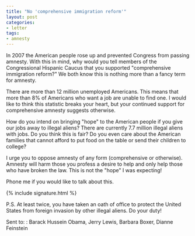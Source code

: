 ```yaml
---
title: "No 'comprehensive immigration reform'"
layout: post
categories:
- letter
tags:
- amnesty
---
```


In 2007 the American people rose up and prevented Congress from passing amnesty. With this in mind, why would you tell members of the Congressional Hispanic Caucus that you supported "comprehensive immigration reform?" We both know this is nothing more than a fancy term for amnesty.

There are more than 12 million unemployed Americans. This means that more than 8% of Americans who want a job are unable to find one. I would like to think this statistic breaks your heart, but your continued support for comprehensive amnesty suggests otherwise.

How do you intend on bringing "hope" to the American people if you give our jobs away to illegal aliens? There are currently 7.7 million illegal aliens with jobs. Do you think this is fair? Do you even care about the American families that cannot afford to put food on the table or send their children to college?

I urge you to oppose amnesty of any form (comprehensive or otherwise). Amnesty will harm those you profess a desire to help and only help those who have broken the law. This is not the "hope" I was expecting!

Phone me if you would like to talk about this.

{% include signature.html %}

P.S. At least twice, you have taken an oath of office to protect the United States from foreign invasion by other illegal aliens. Do your duty!

Sent to:
: Barack Hussein Obama, Jerry Lewis, Barbara Boxer, Dianne Feinstein
